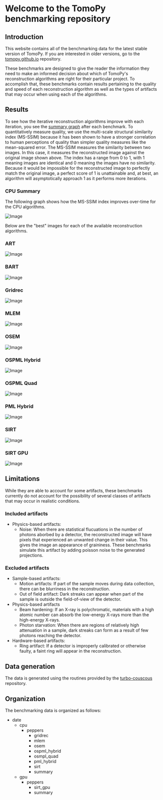 # Welcome to the TomoPy benchmarking repository

## Introduction

This website contains all of the benchmarking data for the latest stable version of TomoPy. If you are interested in older versions, go to the [tomopy.github.io](https://github.com/tomopy/tomopy.github.io) repository. 

These benchmarks are designed to give the reader the information they need to make an informed decision about which of TomoPy's reconstruction algorithms are right for their particular project. To accomplish that, these benchmarks contain results pertaining to the quality and speed of each reconstruction algorithm as well as the types of artifacts that may occur when using each of the algorithms. 

## Results
To see how the iterative reconstruction algorithms improve with each iteration, you see the [summary graph](https://github.com/tomopy/tomopy.github.io/blob/main/2021-02-19/cpu/peppers/summary.svg) after each benchmark. To quantitatively measure quality, we use the multi-scale structural similarity index (MS-SSIM) because it has been shown to have a stronger correlation to human perceptions of quality than simpler quality measures like the mean-squared error. The MS-SSIM measures the similarity between two images. In this case, it measures the reconstructed image against the original image shown above. The index has a range from 0 to 1, with 1 meaning images are identical and 0 meaning the images have no similarity. Because it would be impossible for the reconstructed image to perfectly match the original image, a perfect score of 1 is unattainable and, at best, an algorithm will asymptotically approach 1 as it performs more iterations. 


### CPU Summary
The following graph shows how the MS-SSIM index improves over-time for the CPU algorithms. 

![Image](/2021-04-26/peppers/summary.svg)

Below are the "best" images for each of the available reconstruction algorithms.
### ART
![Image](/2021-04-26/peppers/art/art.499.png)
### BART
![Image](/2021-04-26/peppers/bart/bart.499.png)
### Gridrec
![Image](/2021-04-26/peppers/gridrec-0.png)
### MLEM
![Image](/2021-04-26/peppers/mlem/mlem.499.png)
### OSEM
![Image](2021-04-26/peppers/osem/osem.499.png)
### OSPML Hybrid
![Image](2021-04-26/peppers/ospml_hybrid/ospml_hybrid.499.png)
### OSPML Quad
![Image](2021-04-26/peppers/ospml_quad/ospml_quad.499.png)
### PML Hybrid
![Image](2021-04-26/peppers/pml_hybrid/pml_hybrid.499.png)
### SIRT 
![Image](2021-04-26/peppers/sirt/sirt.499.png)
### SIRT GPU
![Image](2021-04-26/peppers/sirt_cuda/sirt.gpu.NN.499.png)

## Limitations

While they are able to account for some artifacts, these benchmarks currently do not account for the possibility of several classes of artifacts that may occur in realistic conditions.

### Included artifacts
- Physics-based artifacts:
  - Noise: When there are statistical flucuations in the number of photons aborbed by a detector, the reconstructed image will have pixels that experienced an unwanted change in their value. This gives the image an appearance of graininess. These benchmarks simulate this artifact by adding poisson noise to the generated projections.

### Excluded artifacts
- Sample-based artifacts: 
  - Motion artifacts: If part of the sample moves during data collection, there can be blurriness in the reconstruction.
  - Out of field artifact: Dark streaks can appear when part of the sample is outside the field-of-view of the detector.
- Physics-based artifacts
  - Beam hardening: If an X-ray is polychromatic, materials with a high atomic number can absorb the low-energy X-rays more than the high-energy X-rays.
  - Photon starvation: When there are regions of relatively high attenuation in a sample, dark streaks can form as a result of few photons reaching the detector. 
- Hardware-based artifacts:
  - Ring artifact: If a detector is improperly calibrated or otherwise faulty, a faint ring will appear in the reconstruction.

## Data generation

The data is generated using the routines provided by the [turbo-couscous](https://github.com/tomopy/turbo-couscous) repository. 

## Organization

The benchmarking data is organized as follows:

- date
  - cpu
    - peppers
      - gridrec
      - mlem
      - osem
      - ospml_hybrid
      - osmpl_quad
      - pml_hybrid
      - sirt
      - summary
  - gpu
    - peppers
      - sirt_gpu
      - summary





